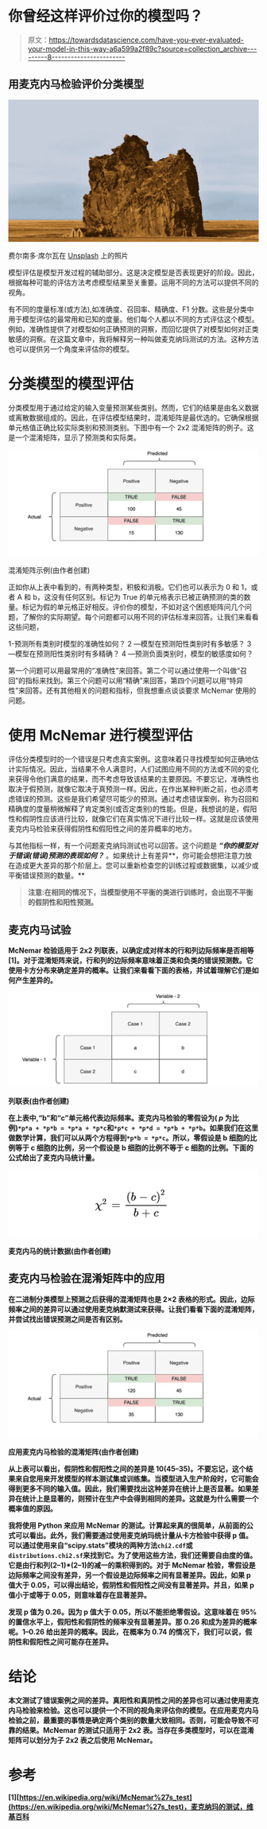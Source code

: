 # 你曾经这样评价过你的模型吗？

> 原文：<https://towardsdatascience.com/have-you-ever-evaluated-your-model-in-this-way-a6a599a2f89c?source=collection_archive---------8----------------------->

## 用麦克内马检验评价分类模型

![](img/5740d208f2efb7a5d40c212b8d031947.png)

费尔南多·席尔瓦在 [Unsplash](https://unsplash.com/s/photos/i-know?utm_source=unsplash&utm_medium=referral&utm_content=creditCopyText) 上的照片

模型评估是模型开发过程的辅助部分。这是决定模型是否表现更好的阶段。因此，根据每种可能的评估方法考虑模型结果至关重要。运用不同的方法可以提供不同的视角。

有不同的度量标准(或方法),如准确度、召回率、精确度、F1 分数。这些是分类中用于模型评估的最常用和已知的度量。他们每个人都以不同的方式评估这个模型。例如，准确性提供了对模型如何正确预测的洞察，而回忆提供了对模型如何对正类敏感的洞察。在这篇文章中，我将解释另一种叫做麦克纳玛测试的方法。这种方法也可以提供另一个角度来评估你的模型。

# 分类模型的模型评估

分类模型用于通过给定的输入变量预测某些类别。然而，它们的结果是由名义数据或离散数据组成的。因此，在评估模型结果时，混淆矩阵是最优选的。它确保根据单元格值正确比较实际类别和预测类别。下图中有一个 2x2 混淆矩阵的例子。这是一个混淆矩阵，显示了预测类和实际类。

![](img/f924acce45b1f18c932e0053e7263fbe.png)

混淆矩阵示例(由作者创建)

正如你从上表中看到的，有两种类型，积极和消极。它们也可以表示为 0 和 1，或者 A 和 b，这没有任何区别。标记为 True 的单元格表示已被正确预测的类的数量。标记为假的单元格正好相反。评价你的模型，不如对这个困惑矩阵问几个问题，了解你的实际期望。每个问题都可以用不同的评估标准来回答。让我们来看看这些问题，

1-预测所有类别时模型的准确性如何？
2 —模型在预测阳性类别时有多敏感？
3 —模型在预测阳性类别时有多精确？
4 —预测负面类别时，模型的敏感度如何？

第一个问题可以用最常用的“准确性”来回答。第二个可以通过使用一个叫做“召回”的指标来找到。第三个问题可以用“精确”来回答，第四个问题可以用“特异性”来回答。还有其他相关的问题和指标，但我想重点谈谈要求 McNemar 使用的问题。

# 使用 McNemar 进行模型评估

评估分类模型时的一个错误是只考虑真实案例。这意味着只寻找模型如何正确地估计实际情况。因此，当结果不令人满意时，人们试图应用不同的方法或不同的变化来获得令他们满意的结果，而不考虑导致该结果的主要原因。不要忘记，准确性也取决于假预测，就像它取决于真预测一样。因此，在作出某种判断之前，也必须考虑错误的预测。这些是我们希望尽可能少的预测。通过考虑错误案例，称为召回和精确度的度量稍微解释了肯定类别(或否定类别)的性能。但是，我想说的是，假阳性和假阴性应该进行比较，就像它们在真实情况下进行比较一样。这就是应该使用麦克内马检验来获得假阴性和假阳性之间的差异概率的地方。

与其他指标一样，有一个问题麦克纳玛测试也可以回答。这个问题是 ***“你的模型对于错误(错误)预测的表现如何？*** 。如果统计上有差异**，你可能会想把注意力放在造成更大差异的那个阶层上。您可以重新检查您的训练过程或数据集，以减少或平衡错误预测的数量。**

> **注意:在相同的情况下，当模型使用不平衡的类进行训练时，会出现不平衡的假阴性和阳性预测。**

## **麦克内马试验**

**McNemar 检验适用于 2x2 列联表，以确定成对样本的行和列边际频率是否相等[1]。对于混淆矩阵来说，行和列的边际频率意味着正类和负类的错误预测数。它使用卡方分布来确定差异的概率。让我们来看看下面的表格，并试着理解它们是如何产生差异的。**

**![](img/6afa0a2b45c7ebf4434d857be8d02daf.png)**

**列联表(由作者创建)**

**在上表中,“b”和“c”单元格代表边际频率。麦克内马检验的零假设为( *p* 为比例)`*p*a + *p*b = *p*a + *p*c`和`*p*c + *p*d = *p*b + *p*b`。如果我们在这里做数学计算，我们可以从两个方程得到`*p*b = *p*c`。所以，零假设是 b 细胞的比例等于 c 细胞的比例，另一个假设是 b 细胞的比例不等于 c 细胞的比例。下面的公式给出了麦克内马统计量。**

**![](img/e8ca951c6da18e220e961ea557f1328d.png)**

**麦克内马的统计数据(由作者创建)**

## **麦克内马检验在混淆矩阵中的应用**

**在二进制分类模型上预测之后获得的混淆矩阵也是 2×2 表格的形式。因此，边际频率之间的差异可以通过使用麦克纳默测试来获得。让我们看看下面的混淆矩阵，并尝试找出错误预测之间是否有区别。**

**![](img/b4417c91e3a1bbe3059e8c4d109469ff.png)**

**应用麦克内马检验的混淆矩阵(由作者创建)**

**从上表可以看出，假阴性和假阳性之间的差异是 10(45–35)。不要忘记，这个结果来自您用来开发模型的样本测试集或训练集。当模型进入生产阶段时，它可能会得到更多不同的输入值。因此，我们需要找出这种差异在统计上是否显著。如果差异在统计上是显著的，则预计在生产中会得到相同的差异。这就是为什么需要一个概率值的原因。**

**我将使用 Python 来应用 McNemar 的测试。计算起来真的很简单，从前面的公式可以看出。此外，我们需要通过使用麦克纳玛统计量从卡方检验中获得 p 值。可以通过使用来自“scipy.stats”模块的两种方法`chi2.cdf`或`distributions.chi2.sf`来找到它。为了使用这些方法，我们还需要自由度的值。它是由行和列(2–1)*(2–1)的减一的乘积得到的。对于 McNemar 检验，零假设是边际频率之间没有差异，另一个假设是边际频率之间有显著差异。因此，如果 p 值大于 0.05，可以得出结论，假阴性和假阳性之间没有显著差异。并且，如果 p 值小于或等于 0.05，则意味着存在显著差异。**

**发现 p 值为 0.26。因为 p 值大于 0.05，所以不能拒绝零假设。这意味着在 95%的置信水平上，假阳性和假阴性的频率没有显著差异。那 0.26 和成为差异的概率呢。1–0.26 给出差异的概率。因此，在概率为 0.74 的情况下，我们可以说，假阴性和假阳性之间可能存在差异。**

# **结论**

**本文测试了错误案例之间的差异。真阳性和真阴性之间的差异也可以通过使用麦克内马检验来检验。这也可以提供一个不同的视角来评估你的模型。在应用麦克内马检验之前，最重要的事情是确定两个类别的数量大致相同。否则，可能会导致不可靠的结果。McNemar 的测试只适用于 2x2 表。当存在多类模型时，可以在混淆矩阵可以划分为子 2x2 表之后使用 McNemar。**

# **参考**

**[1][https://en.wikipedia.org/wiki/McNemar%27s_test](https://en.wikipedia.org/wiki/McNemar%27s_test)，麦克纳玛的测试，维基百科**